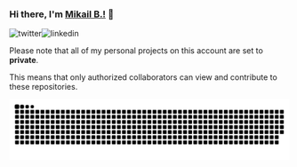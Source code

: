 

### Hi there, I'm [Mikail B.!](https://mikailb.eu) 👋

<p>
<a href="https://twitter.com/mikaecode">
   <img align="left" alt="twitter" src="https://img.shields.io/badge/Twitter-1DA1F2?style=for-the-badge&logo=twitter&logoColor=white" />
</a>&nbsp;&nbsp;

<a href="https://www.linkedin.com/in/mikailb">
   <img align="left" alt="linkedin" src="https://img.shields.io/badge/LinkedIn-0077B5?style=for-the-badge&logo=linkedin&logoColor=white" />
</a>

<br/>
<p>

Please note that all of my personal projects on this account are set to **private**.

This means that only authorized collaborators can view and contribute to these repositories.

<picture>
  <source media="(prefers-color-scheme: dark)" srcset="https://raw.githubusercontent.com/avdain/avdain/output/github-contribution-grid-snake-dark.svg">
  <source media="(prefers-color-scheme: light)" srcset="https://raw.githubusercontent.com/avdain/avdain/output/github-contribution-grid-snake.svg">
  <img alt="github contribution grid snake animation" src="https://raw.githubusercontent.com/avdain/avdain/output/github-contribution-grid-snake.svg">
</picture>

</p>
